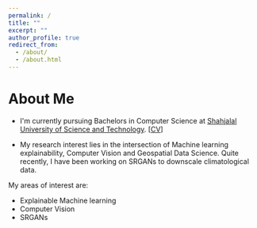 ```yaml
---
permalink: /
title: ""
excerpt: ""
author_profile: true
redirect_from: 
  - /about/
  - /about.html
---
```



# About Me

* I'm currently pursuing Bachelors in Computer Science at [Shahjalal University of Science and Technology](https://www.sust.edu/). [[CV](https://rajoy99.github.io/files/CV4.pdf)] 

* My research interest lies in the intersection of Machine learning explainability, Computer Vision and Geospatial Data Science. Quite recently, I have been working on SRGANs to downscale climatological data. 




My areas of interest are:
<ul>
<li>Explainable Machine learning </li>
<li>Computer Vision </li>
<li>SRGANs </li>
</ul>
